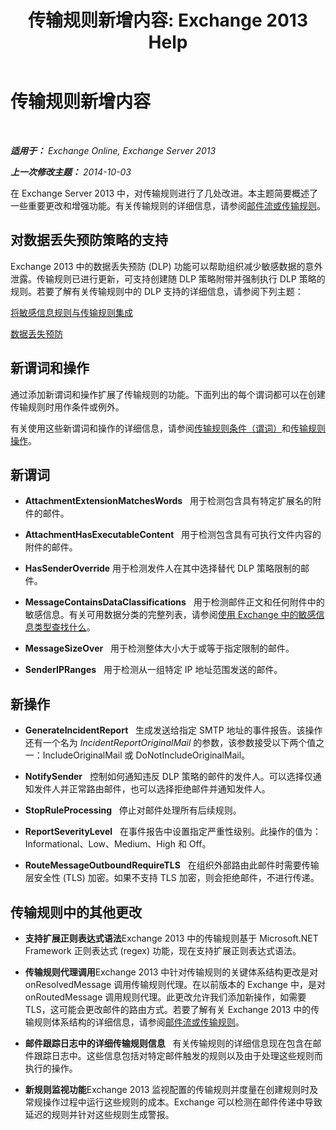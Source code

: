 ﻿---
title: '传输规则新增内容: Exchange 2013 Help'
TOCTitle: 传输规则新增内容
ms:assetid: 0c2fc0b5-3cd2-4d79-aa2b-0c7622ae15a8
ms:mtpsurl: https://technet.microsoft.com/zh-cn/library/JJ150483(v=EXCHG.150)
ms:contentKeyID: 50489901
ms.date: 01/11/2018
mtps_version: v=EXCHG.150
ms.translationtype: HT
---

# 传输规则新增内容

 

_**适用于：** Exchange Online, Exchange Server 2013_

_**上一次修改主题：** 2014-10-03_

在 Exchange Server 2013 中，对传输规则进行了几处改进。本主题简要概述了一些重要更改和增强功能。有关传输规则的详细信息，请参阅[邮件流或传输规则](mail-flow-rules-transport-rules-in-exchange-2013-exchange-2013-help.md)。

## 对数据丢失预防策略的支持

Exchange 2013 中的数据丢失预防 (DLP) 功能可以帮助组织减少敏感数据的意外泄露。传输规则已进行更新，可支持创建随 DLP 策略附带并强制执行 DLP 策略的规则。若要了解有关传输规则中的 DLP 支持的详细信息，请参阅下列主题：

[将敏感信息规则与传输规则集成](https://technet.microsoft.com/zh-cn/library/jj150583(v=exchg.150))

[数据丢失预防](https://technet.microsoft.com/zh-cn/library/jj150527(v=exchg.150))

## 新谓词和操作

通过添加新谓词和操作扩展了传输规则的功能。下面列出的每个谓词都可以在创建传输规则时用作条件或例外。

有关使用这些新谓词和操作的详细信息，请参阅[传输规则条件（谓词）](mail-flow-rule-conditions-and-exceptions-predicates-in-exchange-2013-exchange-2013-help.md)和[传输规则操作](mail-flow-rule-actions-in-exchange-2013-exchange-2013-help.md)。

## 新谓词

  -  **AttachmentExtensionMatchesWords**   用于检测包含具有特定扩展名的附件的邮件。

  -  **AttachmentHasExecutableContent**   用于检测包含具有可执行文件内容的附件的邮件。

  -  **HasSenderOverride** 用于检测发件人在其中选择替代 DLP 策略限制的邮件。

  -  **MessageContainsDataClassifications**   用于检测邮件正文和任何附件中的敏感信息。有关可用数据分类的完整列表，请参阅[使用 Exchange 中的敏感信息类型查找什么](what-the-sensitive-information-types-in-exchange-look-for-exchange-online-help.md)。

  -  **MessageSizeOver**   用于检测整体大小大于或等于指定限制的邮件。

  -  **SenderIPRanges**   用于检测从一组特定 IP 地址范围发送的邮件。

## 新操作

  -  **GenerateIncidentReport**   生成发送给指定 SMTP 地址的事件报告。该操作还有一个名为 *IncidentReportOriginalMail* 的参数，该参数接受以下两个值之一：IncludeOriginalMail 或 DoNotIncludeOriginalMail。

  -  **NotifySender**   控制如何通知违反 DLP 策略的邮件的发件人。可以选择仅通知发件人并正常路由邮件，也可以选择拒绝邮件并通知发件人。

  -  **StopRuleProcessing**   停止对邮件处理所有后续规则。

  -  **ReportSeverityLevel**   在事件报告中设置指定严重性级别。此操作的值为：Informational、Low、Medium、High 和 Off。

  -  **RouteMessageOutboundRequireTLS**   在组织外部路由此邮件时需要传输层安全性 (TLS) 加密。如果不支持 TLS 加密，则会拒绝邮件，不进行传递。

## 传输规则中的其他更改

  - **支持扩展正则表达式语法**Exchange 2013 中的传输规则基于 Microsoft.NET Framework 正则表达式 (regex) 功能，现在支持扩展正则表达式语法。

  - **传输规则代理调用**Exchange 2013 中针对传输规则的关键体系结构更改是对 onResolvedMessage 调用传输规则代理。在以前版本的 Exchange 中，是对 onRoutedMessage 调用规则代理。此更改允许我们添加新操作，如需要 TLS，这可能会更改邮件的路由方式。若要了解有关 Exchange 2013 中的传输规则体系结构的详细信息，请参阅[邮件流或传输规则](mail-flow-rules-transport-rules-in-exchange-2013-exchange-2013-help.md)。

  - **邮件跟踪日志中的详细传输规则信息**   有关传输规则的详细信息现在包含在邮件跟踪日志中。这些信息包括对特定邮件触发的规则以及由于处理这些规则而执行的操作。

  - **新规则监视功能**Exchange 2013 监视配置的传输规则并度量在创建规则时及常规操作过程中运行这些规则的成本。Exchange 可以检测在邮件传递中导致延迟的规则并针对这些规则生成警报。

